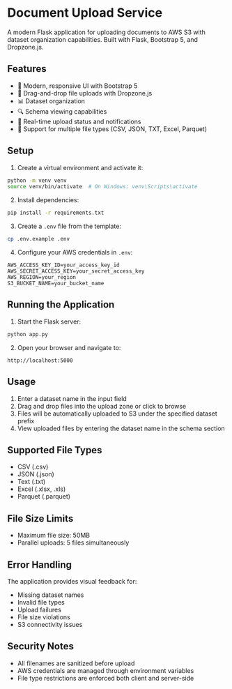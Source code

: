 # Document Upload Service

A modern Flask application for uploading documents to AWS S3 with dataset organization capabilities. Built with Flask, Bootstrap 5, and Dropzone.js.

## Features

- 🚀 Modern, responsive UI with Bootstrap 5
- 📁 Drag-and-drop file uploads with Dropzone.js
- 📊 Dataset organization
- 🔍 Schema viewing capabilities
- 💫 Real-time upload status and notifications
- 🎯 Support for multiple file types (CSV, JSON, TXT, Excel, Parquet)

## Setup

1. Create a virtual environment and activate it:
```bash
python -m venv venv
source venv/bin/activate  # On Windows: venv\Scripts\activate
```

2. Install dependencies:
```bash
pip install -r requirements.txt
```

3. Create a `.env` file from the template:
```bash
cp .env.example .env
```

4. Configure your AWS credentials in `.env`:
```
AWS_ACCESS_KEY_ID=your_access_key_id
AWS_SECRET_ACCESS_KEY=your_secret_access_key
AWS_REGION=your_region
S3_BUCKET_NAME=your_bucket_name
```

## Running the Application

1. Start the Flask server:
```bash
python app.py
```

2. Open your browser and navigate to:
```
http://localhost:5000
```

## Usage

1. Enter a dataset name in the input field
2. Drag and drop files into the upload zone or click to browse
3. Files will be automatically uploaded to S3 under the specified dataset prefix
4. View uploaded files by entering the dataset name in the schema section

## Supported File Types

- CSV (.csv)
- JSON (.json)
- Text (.txt)
- Excel (.xlsx, .xls)
- Parquet (.parquet)

## File Size Limits

- Maximum file size: 50MB
- Parallel uploads: 5 files simultaneously

## Error Handling

The application provides visual feedback for:
- Missing dataset names
- Invalid file types
- Upload failures
- File size violations
- S3 connectivity issues

## Security Notes

- All filenames are sanitized before upload
- AWS credentials are managed through environment variables
- File type restrictions are enforced both client and server-side 